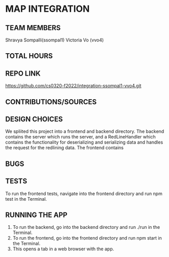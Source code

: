 # MAP INTEGRATION 

## TEAM MEMBERS
Shravya Sompalli(ssompal1)
Victoria Vo (vvo4)

## TOTAL HOURS 

## REPO LINK
https://github.com/cs0320-f2022/integration-ssompal1-vvo4.git

## CONTRIBUTIONS/SOURCES

## DESIGN CHOICES 
We spliited this project into a frontend and backend directory. The backend contains the server which runs the server, 
and a RedLineHandler which contains the functionality for deserializing and serializing data and handles the request for the redlining data. The frontend contains 

## BUGS 

## TESTS
To run the frontend tests, navigate into the frontend directory and run npm test in the Terminal.

## RUNNING THE APP
1. To run the backend, go into the backend directory and run ./run in the Terminal.
2. To run the frontend, go into the frontend directory and run npm start in the Terminal. 
3. This opens a tab in a web browser with the app.
